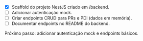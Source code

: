 - [x] Scaffold do projeto NestJS criado em /backend.
- [ ] Adicionar autenticação mock.
- [ ] Criar endpoints CRUD para PRs e PDI (dados em memória).
- [ ] Documentar endpoints no README do backend.

Próximo passo: adicionar autenticação mock e endpoints básicos.
